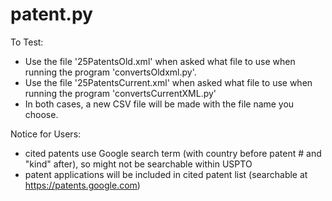 # patent.py

To Test:
   
* Use the file '25PatentsOld.xml' when asked what file to use when running the program 'convertsOldxml.py'.
* Use the file '25PatentsCurrent.xml' when asked what file to use when running the program 'convertsCurrentXML.py'
* In both cases, a new CSV file will be made with the file name you choose.
  

Notice for Users:

* cited patents use Google search term (with country before patent # and "kind" after), so might not be searchable within USPTO
* patent applications will be included in cited patent list (searchable at https://patents.google.com)
